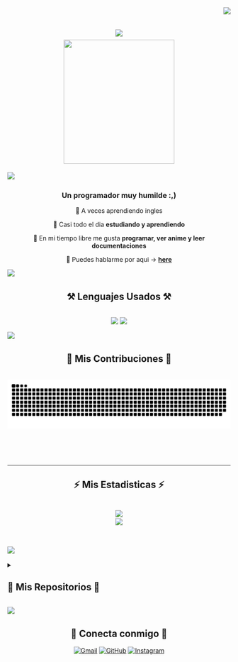 <img align="right" src="https://visitor-badge.laobi.icu/badge?page_id=DariKawer.DariKawer" />

<h1 align="center">
    <img src="https://readme-typing-svg.herokuapp.com/?font=Righteous&size=35&center=true&vCenter=true&width=550&height=70&duration=4000&lines=Q+onda+papus!;+Yo+soy+Dari!;" />
    <br/>
    <img align="center" src="https://th.bing.com/th/id/OIP.ExdfXH4SRocjB3p0N79xpAHaIY?pid=ImgDet&rs=1" width="250"  height="280" />
</h1>

<a href="https://www.youtube.com/watch?v=dQw4w9WgXcQ"><img src="https://user-images.githubusercontent.com/73097560/115834477-dbab4500-a447-11eb-908a-139a6edaec5c.gif"></a>

<h3 align="center">Un programador muy humilde :,)</h3>

<div align="center">

 🤖 A veces aprendiendo ingles
 
 🔭 Casi todo el dia **estudiando y aprendiendo**
 
 🌱 En mi tiempo libre me gusta **programar, ver anime y leer documentaciones**

 💬 Puedes hablarme por aqui -> **[here](https://www.instagram.com/dari.kawer/)**
 
 </div>

 <a href="https://www.youtube.com/watch?v=dQw4w9WgXcQ"><img src="https://user-images.githubusercontent.com/73097560/115834477-dbab4500-a447-11eb-908a-139a6edaec5c.gif"></a>
 
<h2 align="center">⚒️ Lenguajes Usados ⚒️</h2>
<br/>
<div align="center">
    <img src="https://skillicons.dev/icons?i=html,css,vscode,github,git,nodejs,python,javascript" />
    <img src="https://skillicons.dev/icons?i=mongodb,cpp,java,mysql" /><br>
</div>

<a href="https://www.youtube.com/watch?v=dQw4w9WgXcQ"><img src="https://user-images.githubusercontent.com/73097560/115834477-dbab4500-a447-11eb-908a-139a6edaec5c.gif"></a>

<div align="center">
  <h2>🐍 Mis Contribuciones 🐍</h2>
  <br>
  <img alt="snake eating my contributions" src="https://raw.githubusercontent.com/DariKawer/DariKawer/output/github-contribution-grid-snake.svg" />
  
  <br/><br/><br/>
</div>

<hr/>

<h2 align="center">⚡ Mis Estadisticas ⚡</h2>
<br>
<div align="center">
  <img align="center" src="https://streak-stats.demolab.com?user=DariKawer&theme=transparent&hide_border=true&locale=es&date_format=j%20M%5B%20Y%5D&card_width=550"/>
  <br/>
  <img align="center" src="https://github-readme-stats.vercel.app/api/top-langs/?username=DariKawer&theme=transparent&line_height=40&locale=es&hide=css&card_width=550"/>
</div>

<br/><br/>
<a href="https://www.youtube.com/watch?v=dQw4w9WgXcQ"><img src="https://user-images.githubusercontent.com/73097560/115834477-dbab4500-a447-11eb-908a-139a6edaec5c.gif"></a>

<details><summary><h2> 📂 Mis Repositorios 📂</h2></summary>
	
<div>
  <p align="center">
	<a href="https://github.com/DariKawer/4SIS1A_Carballo_Guevara_Itan_2023">
      		<img src="https://github-readme-stats.vercel.app/api/pin/?username=DariKawer&repo=4SIS1A_Carballo_Guevara_Itan_2023&theme=tokyonight" alt="GitHub Stats" />
    	</a>
	<a href="https://github.com/DariKawer/contador-2024">
		<img src="https://github-readme-stats.vercel.app/api/pin/?username=DariKawer&repo=contador-2024&theme=tokyonight" alt="GitHub Stats" />
	</a>
	<a href="https://github.com/DariKawer/Darken">
		<img src="https://github-readme-stats.vercel.app/api/pin/?username=DariKawer&repo=Darken&theme=tokyonight" alt="GitHub Stats" />
	</a>
	<a href="https://github.com/DariKawer/restaurantUTC">
		<img src="https://github-readme-stats.vercel.app/api/pin/?username=DariKawer&repo=restaurantUTC&theme=tokyonight" alt="GitHub Stats" />
	</a>
	</p>
</div>
</details>

<a href="https://www.youtube.com/watch?v=dQw4w9WgXcQ"><img src="https://user-images.githubusercontent.com/73097560/115834477-dbab4500-a447-11eb-908a-139a6edaec5c.gif"></a>

<h2 align="center">🥳 Conecta conmigo 🥳</h2>

<p align="center">
	<a href="mailto:ahmed.ilovestarko@gmail.com"><img img src="https://img.shields.io/badge/gmail-%23EA4335.svg?style=plastic&logo=gmail&logoColor=white" alt="Gmail"/></a>
	<a href="https://github.com/DariKawer"><img src="https://img.shields.io/badge/github-%23181717.svg?style=plastic&logo=github&logoColor=white" alt="GitHub"/></a>
	<a href="https://www.instagram.com/dari.kawer/"><img src="https://img.shields.io/badge/instagram-%23E4405F.svg?style=plastic&logo=instagram&logoColor=white" alt="Instagram"/></a>
</p>

